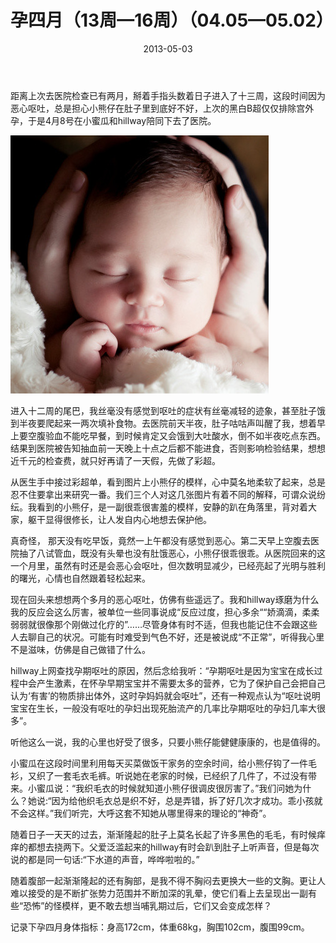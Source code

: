 ﻿---
title: "孕四月（13周—16周）（04.05—05.02）"
date: 2013-05-03
categories: 
  - "parenting_learning"
tags: 
  - "怀孕"
---

距离上次去医院检查已有两月，掰着手指头数着日子进入了十三周，这段时间因为恶心呕吐，总是担心小熊仔在肚子里到底好不好，上次的黑白B超仅仅排除宫外孕，于是4月8号在小蜜瓜和hillway陪同下去了医院。

![87223619](/images/8737575455_20f5830b85_z.jpg)

进入十二周的尾巴，我丝毫没有感觉到呕吐的症状有丝毫减轻的迹象，甚至肚子饿到半夜要爬起来一两次填补食物。去医院前天半夜，肚子咕咕声叫醒了我，想着早上要空腹验血不能吃早餐，到时候肯定又会饿到大吐酸水，倒不如半夜吃点东西。结果到医院被告知抽血前一天晚上十点之后都不能进食，否则影响检验结果，想想近千元的检查费，就只好再请了一天假，先做了彩超。

从医生手中接过彩超单，看到图片上小熊仔的模样，心中莫名地柔软了起来，总是忍不住要拿出来研究一番。我们三个人对这几张图片有着不同的解释，可谓众说纷纭。我看到的小熊仔，是一副很乖很害羞的模样，安静的趴在角落里，背对着大家，躯干显得很修长，让人发自内心地想去保护他。

真奇怪， 那天没有吃早饭，竟然一上午都没有感觉到恶心。第二天早上空腹去医院抽了八试管血，既没有头晕也没有肚饿恶心，小熊仔很乖很乖。从医院回来的这一个月里，虽然有时还是会恶心会呕吐，但次数明显减少，已经亮起了光明与胜利的曙光，心情也自然跟着轻松起来。

现在回头来想想两个多月的恶心呕吐，仿佛有些遥远了。我和hillway琢磨为什么我的反应会这么厉害，被单位一些同事说成“反应过度，担心多余““娇滴滴，柔柔弱弱就很像那个刚做过化疗的”……尽管身体有时不适，但我也能记住不会跟这些人去聊自己的状况。可能有时难受到气色不好，还是被说成“不正常”，听得我心里不是滋味，仿佛是自己做错了什么。

hillway上网查找孕期呕吐的原因，然后念给我听：“孕期呕吐是因为宝宝在成长过程中会产生激素，在怀孕早期宝宝并不需要太多的营养，它为了保护自己会把自己认为‘有害’的物质排出体外，这时孕妈妈就会呕吐”，还有一种观点认为“呕吐说明宝宝在生长，一般没有呕吐的孕妇出现死胎流产的几率比孕期呕吐的孕妇几率大很多”。

听他这么一说，我的心里也好受了很多，只要小熊仔能健健康康的，也是值得的。

小蜜瓜在这段时间里利用每天买菜做饭干家务的空余时间，给小熊仔钩了一件毛衫，又织了一套毛衣毛裤。听说她在老家的时候，已经织了几件了，不过没有带来。小蜜瓜说：“我织毛衣的时候就知道小熊仔很调皮很厉害了。”我们问她为什么？她说:“因为给他织毛衣总是织不好，总是弄错，拆了好几次才成功。乖小孩就不会这样。”我们听完，大呼这套不知她从哪里得来的理论的“神奇”。

随着日子一天天的过去，渐渐隆起的肚子上莫名长起了许多黑色的毛毛，有时候痒痒的都想去挠两下。父爱泛滥起来的hillway有时会趴到肚子上听声音，但是每次说的都是同一句话:“下水道的声音，哗哗啦啦的。”

随着腹部一起渐渐隆起的还有胸部，是我不得不胸闷去更换大一些的文胸。更让人难以接受的是不断扩张势力范围并不断加深的乳晕，使它们看上去呈现出一副有些“恐怖”的怪模样，更不敢去想当哺乳期过后，它们又会变成怎样？

记录下孕四月身体指标：身高172cm，体重68kg，胸围102cm，腹围99cm。
